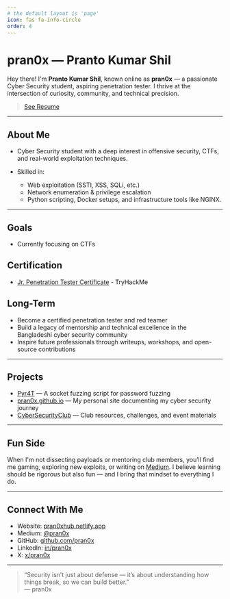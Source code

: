 ```yaml
---
# the default layout is 'page'
icon: fas fa-info-circle
order: 4
---
```


# pran0x — Pranto Kumar Shil

Hey there! I'm **Pranto Kumar Shil**, known online as **pran0x** — a passionate Cyber Security student, aspiring penetration tester. I thrive at the intersection of curiosity, community, and technical precision.
> [See Resume]()

---

## About Me

- Cyber Security student with a deep interest in offensive security, CTFs, and real-world exploitation techniques.

- Skilled in:
  - Web exploitation (SSTI, XSS, SQLi, etc.)
  - Network enumeration & privilege escalation
  - Python scripting, Docker setups, and infrastructure tools like NGINX.

---

## Goals
- Currently focusing on CTFs

## Certification
- [Jr. Penetration Tester Certificate](https://tryhackme.com/certificate/THM-IJ3PBV2KDQ) - TryHackMe

## Long-Term
- Become a certified penetration tester and red teamer
- Build a legacy of mentorship and technical excellence in the Bangladeshi cyber security community
- Inspire future professionals through writeups, workshops, and open-source contributions

---

## Projects

- [Pyr4T](https://github.com/pran0x/Pyr4T) — A socket fuzzing script for password fuzzing
- [pran0x.github.io](https://github.com/pran0x/pran0x.github.io) — My personal site documenting my cyber security journey
- [CyberSecurityClub](https://github.com/pran0x/CyberSecurityClub) — Club resources, challenges, and event materials

---

## Fun Side

When I'm not dissecting payloads or mentoring club members, you’ll find me gaming, exploring new exploits, or writing on [Medium](https://medium.com/@pran0x). I believe learning should be rigorous but also fun — and I bring that mindset to everything I do.

---

## Connect With Me

- Website: [pran0xhub.netlify.app](https://pran0xhub.netlify.app)
- Medium: [@pran0x](https://medium.com/@pran0x)
- GitHub: [github.com/pran0x](https://github.com/pran0x)
- LinkedIn: [in/pran0x](https://linkedin.com/in/pran0x)
- X: [x/pran0x](https://www.x.com/pran0x)

---

> “Security isn’t just about defense — it’s about understanding how things break, so we can build better.”  
> — pran0x

